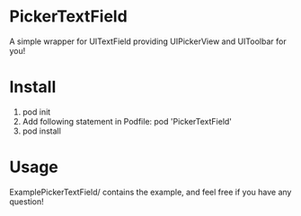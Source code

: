 # PickerTextField
A simple wrapper for UITextField providing UIPickerView and UIToolbar for you!

# Install
1. pod init
2. Add following statement in Podfile: pod 'PickerTextField'
3. pod install

# Usage
ExamplePickerTextField/ contains the example, and feel free if you have any question!